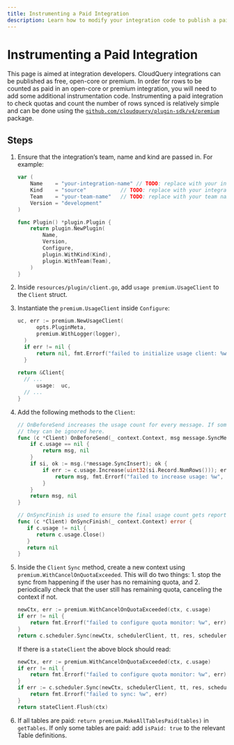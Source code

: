 ```yaml
---
title: Instrumenting a Paid Integration
description: Learn how to modify your integration code to publish a paid (premium or open-core) integration
---
```


# Instrumenting a Paid Integration

This page is aimed at integration developers. CloudQuery integrations can be published as free, open-core or premium. In order for rows to be counted as paid in an open-core or premium integration, you will need to add some additional instrumentation code. Instrumenting a paid integration to check quotas and count the number of rows synced is relatively simple and can be done using the [`github.com/cloudquery/plugin-sdk/v4/premium`](http://github.com/cloudquery/plugin-sdk/v4/premium) package.

## Steps

1. Ensure that the integration’s team, name and kind are passed in. For example:

   ```go
   var (
       Name    = "your-integration-name" // TODO: replace with your integration name
       Kind    = "source"           // TODO: replace with your integration kind (source / destination)
       Team    = "your-team-name"   // TODO: replace with your team name
       Version = "development"
   )
   
   func Plugin() *plugin.Plugin {
       return plugin.NewPlugin(
           Name,
           Version,
           Configure,
           plugin.WithKind(Kind),
           plugin.WithTeam(Team),
       )
   }
   ```

2. Inside `resources/plugin/client.go`, add `usage premium.UsageClient` to the `Client` struct.
3. Instantiate the `premium.UsageClient` inside `Configure`:

   ```go
   uc, err := premium.NewUsageClient(
         opts.PluginMeta,
         premium.WithLogger(logger),
     )
     if err != nil {
         return nil, fmt.Errorf("failed to initialize usage client: %w", err)
     }
 
   return &Client{
     // ...
         usage:  uc,
     // ...
   }
   ```

4. Add the following methods to the `Client`:

   ```go
   // OnBeforeSend increases the usage count for every message. If some messages should not be counted,
   // they can be ignored here.
   func (c *Client) OnBeforeSend(_ context.Context, msg message.SyncMessage) (message.SyncMessage, error) {
       if c.usage == nil {
           return msg, nil
       }
       if si, ok := msg.(*message.SyncInsert); ok {
           if err := c.usage.Increase(uint32(si.Record.NumRows())); err != nil {
               return msg, fmt.Errorf("failed to increase usage: %w", err)
           }
       }
       return msg, nil
   }
   
   // OnSyncFinish is used to ensure the final usage count gets reported
   func (c *Client) OnSyncFinish(_ context.Context) error {
      if c.usage != nil {
         return c.usage.Close()
      }
      return nil
   }
   ```

5. Inside the `Client` `Sync` method, create a new context using `premium.WithCancelOnQuotaExceeded`. This will do two things: 1. stop the sync from happening if the user has no remaining quota, and 2. periodically check that the user still has remaining quota, canceling the context if not.

   ```go
   newCtx, err := premium.WithCancelOnQuotaExceeded(ctx, c.usage)
   if err != nil {
       return fmt.Errorf("failed to configure quota monitor: %w", err)
   }
   return c.scheduler.Sync(newCtx, schedulerClient, tt, res, scheduler.WithSyncDeterministicCQID(options.DeterministicCQID))
   ```

   If there is a `stateClient` the above block should read:

   ```go
   newCtx, err := premium.WithCancelOnQuotaExceeded(ctx, c.usage)
   if err != nil {
       return fmt.Errorf("failed to configure quota monitor: %w", err)
   }
   if err := c.scheduler.Sync(newCtx, schedulerClient, tt, res, scheduler.WithSyncDeterministicCQID(options.DeterministicCQID)); err != nil {
       return fmt.Errorf("failed to sync: %w", err)
   }
   return stateClient.Flush(ctx)
   ```

6. If all tables are paid: `return premium.MakeAllTablesPaid(tables)` in `getTables`.
If only some tables are paid: add `isPaid: true` to the relevant Table definitions.

